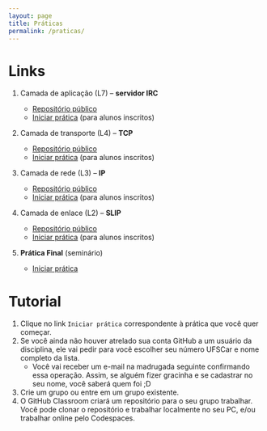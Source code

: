 ```yaml
---
layout: page
title: Práticas
permalink: /praticas/
---
```


# Links

1. Camada de aplicação (L7) – **servidor IRC**
   * [Repositório público](https://github.com/thotypous/redes-p1)
   * [Iniciar prática](https://classroom.github.com/a/u9t_Tprr) (para alunos inscritos)

2. Camada de transporte (L4) – **TCP**
   * [Repositório público](https://github.com/thotypous/redes-p2)
   * [Iniciar prática](https://classroom.github.com/a/0zpKCO36) (para alunos inscritos)

3. Camada de rede (L3) – **IP**
   * [Repositório público](https://github.com/thotypous/redes-p3)
   * [Iniciar prática](https://classroom.github.com/a/dlCe-pqt) (para alunos inscritos)

4. Camada de enlace (L2) – **SLIP**
   * [Repositório público](https://github.com/thotypous/redes-p4)
   * [Iniciar prática](https://classroom.github.com/a/Fa4I3W9B) (para alunos inscritos)

5. **Prática Final** (seminário)
   * [Iniciar prática](https://github.com/thotypous/redes-s1)


# Tutorial

1. Clique no link `Iniciar prática` correspondente à prática que você quer começar.
2. Se você ainda não houver atrelado sua conta GitHub a um usuário da disciplina, ele vai pedir para você escolher seu número UFSCar e nome completo da lista.
   * Você vai receber um e-mail na madrugada seguinte confirmando essa operação. Assim, se alguém fizer gracinha e se cadastrar no seu nome, você saberá quem foi ;D
3. Crie um grupo ou entre em um grupo existente.
4. O GitHub Classroom criará um repositório para o seu grupo trabalhar. Você pode clonar o repositório e trabalhar localmente no seu PC, e/ou trabalhar online pelo Codespaces.
